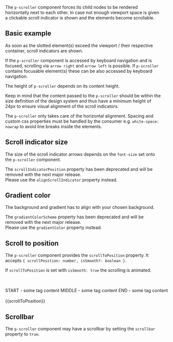 <ComponentHeading name="Scroller"></ComponentHeading>

The `p-scroller` component forces its child nodes to be rendered horizontally next to each other. In case not enough
viewport space is given a clickable scroll indicator is shown and the elements become scrollable.

<TableOfContents></TableOfContents>

## Basic example

As soon as the slotted element(s) exceed the viewport / their respective container, scroll indicators are shown.

If the `p-scroller` component is accessed by keyboard navigation and is focused, scrolling via `arrow right` and
`arrow left` is possible. If `p-scroller` contains focusable element(s) these can be also accessed by keyboard
navigation.

<Playground :markup="basicTagMarkup" :config="config"></Playground>

The height of `p-scroller` depends on its content height.

Keep in mind that the content passed to the `p-scroller` should be within the size definition of the design system and
thus have a minimum height of 24px to ensure visual alignment of the scroll indicators.

The `p-scroller` only takes care of the horizontal alignment. Spacing and custom css properties must be handled by the
consumer e.g. `white-space: nowrap` to avoid line breaks inside the elements.

<Playground :markup="basicTagDismissibleMarkup" :config="config"></Playground>

## Scroll indicator size

The size of the scroll indicator arrows depends on the `font-size` set onto the `p-scroller` component.

<Notification heading="Deprecation hint" heading-tag="h3" state="warning">
  The <code>scrollIndicatorPosition</code> property has been deprecated and will be removed with the next major release.<br>
  Please use the <code>alignScrollIndicator</code> property instead.
</Notification>

<Playground :markup="scrollIndicatorSize" :config="config"></Playground>

## Gradient color

The background and gradient has to align with your chosen background.

<Notification heading="Deprecation hint" heading-tag="h3" state="warning">
  The <code>gradientColorScheme</code> property has been deprecated and will be removed with the next major release.<br>
  Please use the <code>gradientColor</code> property instead.
</Notification>

<Playground :markup="gradientColorMarkup" :config="{ ...config, backgroundColor: gradientColor }">
  <PlaygroundSelect v-model="gradientColor" :values="gradientColors" name="gradientColor"></PlaygroundSelect>
</Playground>

## Scroll to position

The `p-scroller` component provides the `scrollToPosition` property. It accepts
`{ scrollPosition: number, isSmooth?: boolean }`.

If `scrollToPosition` is set with `isSmooth: true` the scrolling is animated.

<Playground :frameworkMarkup="codeExample" :config="config">
  <PlaygroundButton name="Scroll to start" @click="scrollToPosition = '{scrollPosition: 0, isSmooth: true }'"></PlaygroundButton>
  <PlaygroundButton name="Scroll to middle" @click="scrollToPosition = '{scrollPosition: 220, isSmooth: true }'"></PlaygroundButton>
  <PlaygroundButton name="Scroll to end" @click="scrollToPosition = '{scrollPosition: 720, isSmooth: true }'"></PlaygroundButton>
  <br>
  <br>
  <div style="max-width: 400px;">
    <p-scroller class="scroller" :theme="theme" :scroll-to-position="scrollToPosition" style="white-space: nowrap">
      <p-tag-dismissible>START - some tag content</p-tag-dismissible>
      <p-tag-dismissible>MIDDLE - some tag content</p-tag-dismissible>
      <p-tag-dismissible>END - some tag content</p-tag-dismissible>
    </p-scroller>
  </div>
  <br>
  <p-text :theme="theme">{{scrollToPosition}}</p-text>
</Playground>

## Scrollbar

The `p-scroller` component may have a scrollbar by setting the `scrollbar` property to `true`.

<Playground :markup="scrollbar" :config="config"></Playground>

<script lang="ts">
import Vue from 'vue';
import Component from 'vue-class-component';
import { getScrollerCodeSamples } from '@porsche-design-system/shared';
import type { Theme } from '@/models';
import { GRADIENT_COLORS } from './scroller-utils'; 
  
@Component
export default class Code extends Vue {
  config = { themeable: true, overflowX: 'visible' };

  get theme(): Theme {
    return this.$store.getters.playgroundTheme;
  }

  scrollIndicatorPosition = 'top';
  scrollToPosition = '{ scrollPosition: 220 }';

  codeExample = getScrollerCodeSamples();

  basicTagMarkup = `<div style="max-width: 600px">
  <p-scroller>
    <p-tag color="primary">
      <button type="button">Some tag content</button>
    </p-tag>
    <p-tag color="notification-info-soft">
      <button type="button">Some tag content</button>
    </p-tag>
    <p-tag color="notification-warning-soft">
      <button type="button">Some tag content</button>
    </p-tag>
    <p-tag color="primary">
      <button type="button">Some tag content</button>
    </p-tag>
    <p-tag color="notification-info-soft">
      <button type="button">Some tag content</button>
    </p-tag>
    <p-tag color="notification-warning-soft">
      <button type="button">Some tag content</button>
    </p-tag>
    <p-tag color="primary">
      <button type="button">Some tag content</button>
    </p-tag>
    <p-tag color="notification-info-soft">
      <button type="button">Some tag content</button>
    </p-tag>
  </p-scroller>
</div>`;

  basicTagDismissibleMarkup = `<div style="max-width: 600px">
  <p-scroller style="white-space: nowrap">
    <p-tag-dismissible>Some tag content</p-tag-dismissible>
    <p-tag-dismissible>Some tag content</p-tag-dismissible>
    <p-tag-dismissible>Some tag content</p-tag-dismissible>
    <p-tag-dismissible>Some tag content</p-tag-dismissible>
    <p-tag-dismissible>Some tag content</p-tag-dismissible>
  </p-scroller>
</div>`;

  scrollIndicatorSize = `<div style="max-width: 600px">
  <p-scroller style="font-size: 24px; white-space: nowrap">
    <p-tag-dismissible>Some tag content</p-tag-dismissible>
    <p-tag-dismissible>Some tag content</p-tag-dismissible>
    <p-tag-dismissible>Some tag content</p-tag-dismissible>
    <p-tag-dismissible>Some tag content</p-tag-dismissible>
    <p-tag-dismissible>Some tag content</p-tag-dismissible>
    <p-tag-dismissible>Some tag content</p-tag-dismissible>
    <p-tag-dismissible>Some tag content</p-tag-dismissible>
    <p-tag-dismissible>Some tag content</p-tag-dismissible>
  </p-scroller>
</div>`;

  gradientColor = 'background-surface';
  gradientColors = GRADIENT_COLORS;
  get gradientColorMarkup() {
    return `<div style="max-width: 600px">
  <p-scroller gradient-color="${this.gradientColor}" style="white-space: nowrap">
    <p-tag color="primary">
      <button type="button">Some tag content</button>
    </p-tag>
    <p-tag color="notification-info-soft">
      <button type="button">Some tag content</button>
    </p-tag>
    <p-tag color="notification-warning-soft">
      <button type="button">Some tag content</button>
    </p-tag>
    <p-tag color="primary">
      <button type="button">Some tag content</button>
    </p-tag>
    <p-tag color="notification-info-soft">
      <button type="button">Some tag content</button>
    </p-tag>
    <p-tag color="notification-warning-soft">
      <button type="button">Some tag content</button>
    </p-tag>
    <p-tag color="primary">
      <button type="button">Some tag content</button>
    </p-tag>
    <p-tag color="notification-info-soft">
      <button type="button">Some tag content</button>
    </p-tag>
  </p-scroller>
</div>`;
  }
  scrollbar = `<div style="max-width: 600px">
  <p-scroller scrollbar="true">
    <p-text-list>
      <p-text-list-item>
        Lorem ipsum dolor sit amet, consetetur sadipscing elitr, sed diam nonumy eirmod tempor invidunt ut labore et
        dolore magna aliquyam erat, sed diam voluptua. <br />At vero eos et accusam et justo duo dolores et ea rebum.
      </p-text-list-item>
      <p-text-list-item>
        Lorem ipsum dolor sit amet, consetetur sadipscing elitr, sed diam nonumy eirmod tempor invidunt ut labore et
        dolore magna aliquyam erat, sed diam voluptua. <br />At vero eos et accusam et justo duo dolores et ea rebum.
        <p-text-list>
          <p-text-list-item>
            Lorem ipsum dolor sit amet, consetetur sadipscing elitr, sed diam nonumy eirmod tempor invidunt ut labore et
            dolore magna aliquyam erat, sed diam voluptua. <br />At vero eos et accusam et justo duo dolores et ea
            rebum.
          </p-text-list-item>
          <p-text-list-item>
            Lorem ipsum dolor sit amet, consetetur sadipscing elitr, sed diam nonumy eirmod tempor invidunt ut labore et
            dolore magna aliquyam erat, sed diam voluptua. <br />At vero eos et accusam et justo duo dolores et ea
            rebum.
          </p-text-list-item>
        </p-text-list>
      </p-text-list-item>
    </p-text-list>
  </p-scroller>
</div>`;
}
</script>

<style scoped lang="scss">

  :deep(p-scroller > p-text-list) {
    white-space: nowrap;
  }
  :deep(p-scroller > *) {
    &:not(:last-child) {
      margin-inline-end: 16px;
    }
  }
</style>
